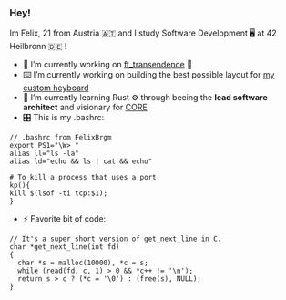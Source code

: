 ### Hey!

Im Felix, 21 from Austria 🇦🇹 and I study Software Development 🖥 at 42 Heilbronn 🇩🇪
!
- 🔭 I’m currently working on [ft_transendence](https://github.com/FelixBrgm/42-ft_transendence) 🐳
- ⌨️ I’m currently working on building the best possible layout for [my custom heyboard](https://github.com/FelixBrgm/rae-dux)
- 🌱 I’m currently learning Rust ⚙️ through beeing the **lead software architect** and visionary for [CORE](https://github.com/42core-team)
- 🎛 This is my .bashrc: 
```
// .bashrc from FelixBrgm
export PS1="\W> "
alias ll="ls -la"
alias ld="echo && ls | cat && echo"

# To kill a process that uses a port
kp(){ 
kill $(lsof -ti tcp:$1);
}
```
- ⚡ Favorite bit of code: 
```
// It's a super short version of get_next_line in C.
char *get_next_line(int fd)
{
  char *s = malloc(10000), *c = s;
  while (read(fd, c, 1) > 0 && *c++ != '\n');
  return s > c ? (*c = '\0') : (free(s), NULL);
}
```
